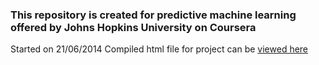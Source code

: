 ### This repository is created for predictive machine learning offered by Johns Hopkins University on Coursera
  
  Started on 21/06/2014
     Compiled html file for project can be [viewed here](http://ashvani.github.io)
